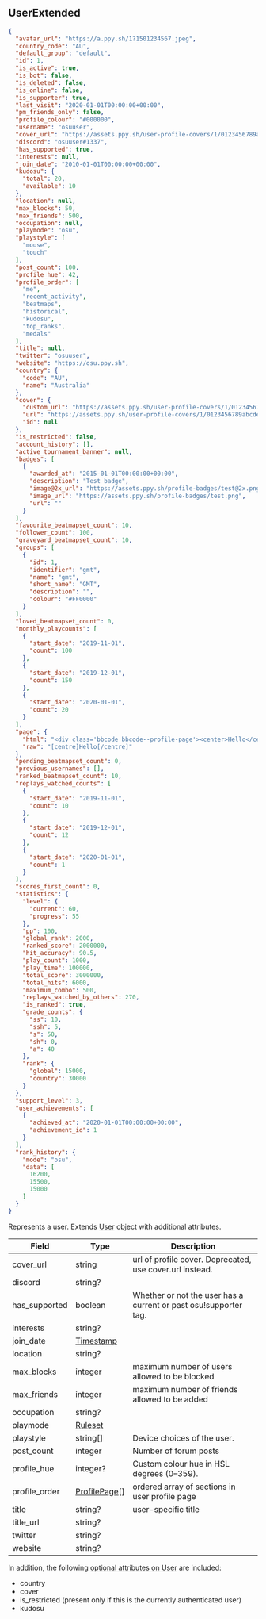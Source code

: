 ## UserExtended
```json
{
  "avatar_url": "https://a.ppy.sh/1?1501234567.jpeg",
  "country_code": "AU",
  "default_group": "default",
  "id": 1,
  "is_active": true,
  "is_bot": false,
  "is_deleted": false,
  "is_online": false,
  "is_supporter": true,
  "last_visit": "2020-01-01T00:00:00+00:00",
  "pm_friends_only": false,
  "profile_colour": "#000000",
  "username": "osuuser",
  "cover_url": "https://assets.ppy.sh/user-profile-covers/1/0123456789abcdef0123456789abcdef0123456789abcdef0123456789abcdef.jpeg",
  "discord": "osuuser#1337",
  "has_supported": true,
  "interests": null,
  "join_date": "2010-01-01T00:00:00+00:00",
  "kudosu": {
    "total": 20,
    "available": 10
  },
  "location": null,
  "max_blocks": 50,
  "max_friends": 500,
  "occupation": null,
  "playmode": "osu",
  "playstyle": [
    "mouse",
    "touch"
  ],
  "post_count": 100,
  "profile_hue": 42,
  "profile_order": [
    "me",
    "recent_activity",
    "beatmaps",
    "historical",
    "kudosu",
    "top_ranks",
    "medals"
  ],
  "title": null,
  "twitter": "osuuser",
  "website": "https://osu.ppy.sh",
  "country": {
    "code": "AU",
    "name": "Australia"
  },
  "cover": {
    "custom_url": "https://assets.ppy.sh/user-profile-covers/1/0123456789abcdef0123456789abcdef0123456789abcdef0123456789abcdef.jpeg",
    "url": "https://assets.ppy.sh/user-profile-covers/1/0123456789abcdef0123456789abcdef0123456789abcdef0123456789abcdef.jpeg",
    "id": null
  },
  "is_restricted": false,
  "account_history": [],
  "active_tournament_banner": null,
  "badges": [
    {
      "awarded_at": "2015-01-01T00:00:00+00:00",
      "description": "Test badge",
      "image@2x_url": "https://assets.ppy.sh/profile-badges/test@2x.png",
      "image_url": "https://assets.ppy.sh/profile-badges/test.png",
      "url": ""
    }
  ],
  "favourite_beatmapset_count": 10,
  "follower_count": 100,
  "graveyard_beatmapset_count": 10,
  "groups": [
    {
      "id": 1,
      "identifier": "gmt",
      "name": "gmt",
      "short_name": "GMT",
      "description": "",
      "colour": "#FF0000"
    }
  ],
  "loved_beatmapset_count": 0,
  "monthly_playcounts": [
    {
      "start_date": "2019-11-01",
      "count": 100
    },
    {
      "start_date": "2019-12-01",
      "count": 150
    },
    {
      "start_date": "2020-01-01",
      "count": 20
    }
  ],
  "page": {
    "html": "<div class='bbcode bbcode--profile-page'><center>Hello</center></div>",
    "raw": "[centre]Hello[/centre]"
  },
  "pending_beatmapset_count": 0,
  "previous_usernames": [],
  "ranked_beatmapset_count": 10,
  "replays_watched_counts": [
    {
      "start_date": "2019-11-01",
      "count": 10
    },
    {
      "start_date": "2019-12-01",
      "count": 12
    },
    {
      "start_date": "2020-01-01",
      "count": 1
    }
  ],
  "scores_first_count": 0,
  "statistics": {
    "level": {
      "current": 60,
      "progress": 55
    },
    "pp": 100,
    "global_rank": 2000,
    "ranked_score": 2000000,
    "hit_accuracy": 90.5,
    "play_count": 1000,
    "play_time": 100000,
    "total_score": 3000000,
    "total_hits": 6000,
    "maximum_combo": 500,
    "replays_watched_by_others": 270,
    "is_ranked": true,
    "grade_counts": {
      "ss": 10,
      "ssh": 5,
      "s": 50,
      "sh": 0,
      "a": 40
    },
    "rank": {
      "global": 15000,
      "country": 30000
    }
  },
  "support_level": 3,
  "user_achievements": [
    {
      "achieved_at": "2020-01-01T00:00:00+00:00",
      "achievement_id": 1
    }
  ],
  "rank_history": {
    "mode": "osu",
    "data": [
      16200,
      15500,
      15000
    ]
  }
}
```

Represents a user. Extends [User](#user) object with additional attributes.

Field            | Type                               | Description
---------------- | ---------------------------------- | -----------------------------------------------------------
cover_url        | string                             | url of profile cover. Deprecated, use cover.url instead.
discord          | string?                            | |
has_supported    | boolean                            | Whether or not the user has a current or past osu!supporter tag.
interests        | string?                            | |
join_date        | [Timestamp](#timestamp)            | |
location         | string?                            | |
max_blocks       | integer                            | maximum number of users allowed to be blocked
max_friends      | integer                            | maximum number of friends allowed to be added
occupation       | string?                            | |
playmode         | [Ruleset](#ruleset)                | |
playstyle        | string[]                           | Device choices of the user.
post_count       | integer                            | Number of forum posts
profile_hue      | integer?                           | Custom colour hue in HSL degrees (0–359).
profile_order    | [ProfilePage](#user-profilepage)[] | ordered array of sections in user profile page
title            | string?                            | user-specific title
title_url        | string?                            | |
twitter          | string?                            | |
website          | string?                            | |

In addition, the following [optional attributes on User](#user-optionalattributes) are included:

- country
- cover
- is_restricted (present only if this is the currently authenticated user)
- kudosu
